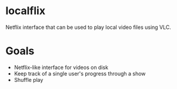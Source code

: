 # localflix
Netflix interface that can be used to play local video files using VLC.

# Goals
- Netflix-like interface for videos on disk
- Keep track of a single user's progress through a show
- Shuffle play

